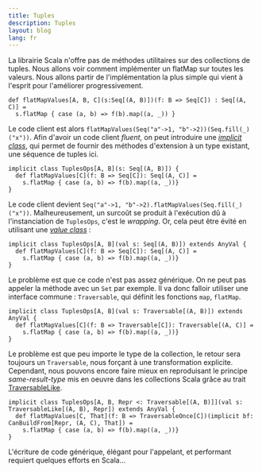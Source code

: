 ```yaml
---
title: Tuples
description: Tuples
layout: blog
lang: fr
---
```

La librairie Scala n'offre pas de méthodes utilitaires sur des collections de tuples. Nous allons
voir comment implémenter un flatMap sur toutes les valeurs. Nous allons partir de l'implémentation
la plus simple qui vient à l'esprit pour l'améliorer progressivement.

```
def flatMapValues[A, B, C](s:Seq[(A, B)])(f: B => Seq[C]) : Seq[(A, C)] = 
  s.flatMap { case (a, b) => f(b).map((a, _)) }
```

Le code client est alors `flatMapValues(Seq("a"->1, "b"->2))(Seq.fill(_)("x"))`. Afin d'avoir un
code client *fluent*, on peut introduire une [*implicit
class*](https://docs.scala-lang.org/sips/implicit-classes.html), qui permet de fournir des
méthodes d'extension à un type existant, une séquence de tuples ici.

```
implicit class TuplesOps[A, B](s: Seq[(A, B)]) {
  def flatMapValues[C](f: B => Seq[C]): Seq[(A, C)] =
    s.flatMap { case (a, b) => f(b).map((a, _))}
}
```

Le code client devient `Seq("a"->1, "b"->2).flatMapValues(Seq.fill(_)("x"))`. Malheureusement, un
surcoût se produit à l'exécution dû à l'instanciation de `TuplesOps`, c'est le *wrapping*. Or, cela
peut être évité en utilisant une [*value
class*](http://docs.scala-lang.org/overviews/core/value-classes.html) :

```
implicit class TuplesOps[A, B](val s: Seq[(A, B)]) extends AnyVal {
  def flatMapValues[C](f: B => Seq[C]): Seq[(A, C)] =
    s.flatMap { case (a, b) => f(b).map((a, _))}
}
```

Le problème est que ce code n'est pas assez générique. On ne peut pas appeler la méthode avec un
`Set` par exemple. Il va donc falloir utiliser une interface commune : `Traversable`, qui définit
les fonctions `map`, `flatMap`.

```
implicit class TuplesOps[A, B](val s: Traversable[(A, B)]) extends AnyVal {
  def flatMapValues[C](f: B => Traversable[C]): Traversable[(A, C)] =
    s.flatMap { case (a, b) => f(b).map((a, _))}
}
```

Le problème est que peu importe le type de la collection, le retour sera toujours un `Traversable`,
nous forçant à une transformation explicite. Cependant, nous pouvons encore faire mieux en
reproduisant le principe *same-result-type* mis en oeuvre dans les collections Scala grâce au trait
[TraversableLike](http://docs.scala-lang.org/overviews/core/architecture-of-scala-collections.html#outline-of-class-traversablelike).

```
implicit class TuplesOps[A, B, Repr <: Traversable[(A, B)]](val s: TraversableLike[(A, B), Repr]) extends AnyVal {
  def flatMapValues[C, That](f: B => TraversableOnce[C])(implicit bf: CanBuildFrom[Repr, (A, C), That]) =
    s.flatMap { case (a, b) => f(b).map((a, _))}
}
```

L'écriture de code générique, élégant pour l'appelant, et performant requiert quelques efforts en
Scala…
